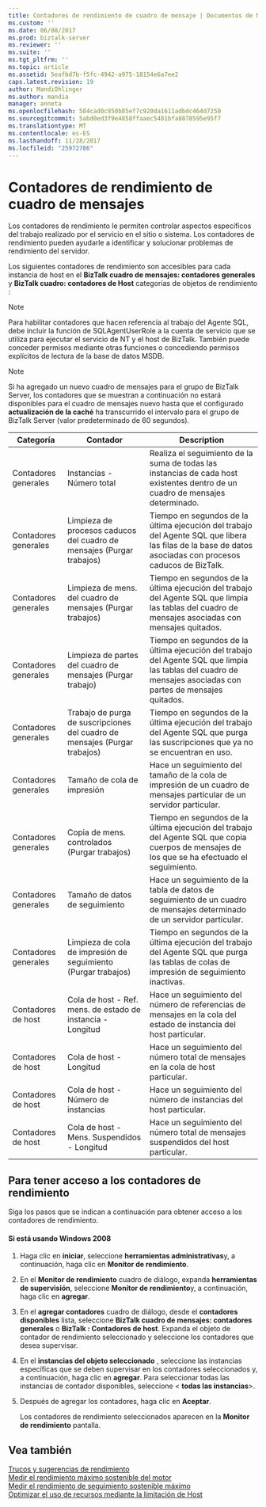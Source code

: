 ```yaml
---
title: Contadores de rendimiento de cuadro de mensaje | Documentos de Microsoft
ms.custom: ''
ms.date: 06/08/2017
ms.prod: biztalk-server
ms.reviewer: ''
ms.suite: ''
ms.tgt_pltfrm: ''
ms.topic: article
ms.assetid: 5eafbd7b-f5fc-4942-a975-18154e6a7ee2
caps.latest.revision: 19
author: MandiOhlinger
ms.author: mandia
manager: anneta
ms.openlocfilehash: 584cad0c850b85ef7c920da1611adbdc464d7250
ms.sourcegitcommit: 5abd0ed3f9e4858ffaaec5481bfa8878595e95f7
ms.translationtype: MT
ms.contentlocale: es-ES
ms.lasthandoff: 11/28/2017
ms.locfileid: "25972786"
---
```

# <a name="message-box-performance-counters"></a>Contadores de rendimiento de cuadro de mensajes
Los contadores de rendimiento le permiten controlar aspectos específicos del trabajo realizado por el servicio en el sitio o sistema. Los contadores de rendimiento pueden ayudarle a identificar y solucionar problemas de rendimiento del servidor.  
  
 Los siguientes contadores de rendimiento son accesibles para cada instancia de host en el **BizTalk cuadro de mensajes: contadores generales** y **BizTalk cuadro: contadores de Host** categorías de objetos de rendimiento :  
  
> [!NOTE]
>  Para habilitar contadores que hacen referencia al trabajo del Agente SQL, debe incluir la función de SQLAgentUserRole a la cuenta de servicio que se utiliza para ejecutar el servicio de NT y el host de BizTalk. También puede conceder permisos mediante otras funciones o concediendo permisos explícitos de lectura de la base de datos MSDB.  
  
> [!NOTE]
>  Si ha agregado un nuevo cuadro de mensajes para el grupo de BizTalk Server, los contadores que se muestran a continuación no estará disponibles para el cuadro de mensajes nuevo hasta que el configurado **actualización de la caché** ha transcurrido el intervalo para el grupo de BizTalk Server (valor predeterminado de 60 segundos).  
  
|Categoría|Contador|Description|  
|--------------|-------------|-----------------|  
|Contadores generales|Instancias - Número total|Realiza el seguimiento de la suma de todas las instancias de cada host existentes dentro de un cuadro de mensajes determinado.|  
|Contadores generales|Limpieza de procesos caducos del cuadro de mensajes (Purgar trabajos)|Tiempo en segundos de la última ejecución del trabajo del Agente SQL que libera las filas de la base de datos asociadas con procesos caducos de BizTalk.|  
|Contadores generales|Limpieza de mens. del cuadro de mensajes (Purgar trabajos)|Tiempo en segundos de la última ejecución del trabajo del Agente SQL que limpia las tablas del cuadro de mensajes asociadas con mensajes quitados.|  
|Contadores generales|Limpieza de partes del cuadro de mensajes (Purgar trabajo)|Tiempo en segundos de la última ejecución del trabajo del Agente SQL que limpia las tablas del cuadro de mensajes asociadas con partes de mensajes quitados.|  
|Contadores generales|Trabajo de purga de suscripciones del cuadro de mensajes (Purgar trabajos)|Tiempo en segundos de la última ejecución del trabajo del Agente SQL que purga las suscripciones que ya no se encuentran en uso.|  
|Contadores generales|Tamaño de cola de impresión|Hace un seguimiento del tamaño de la cola de impresión de un cuadro de mensajes particular de un servidor particular.|  
|Contadores generales|Copia de mens. controlados (Purgar trabajos)|Tiempo en segundos de la última ejecución del trabajo del Agente SQL que copia cuerpos de mensajes de los que se ha efectuado el seguimiento.|  
|Contadores generales|Tamaño de datos de seguimiento|Hace un seguimiento de la tabla de datos de seguimiento de un cuadro de mensajes determinado de un servidor particular.|  
|Contadores generales|Limpieza de cola de impresión de seguimiento (Purgar trabajos)|Tiempo en segundos de la última ejecución del trabajo del Agente SQL que purga las tablas de colas de impresión de seguimiento inactivas.|  
|Contadores de host|Cola de host - Ref. mens. de estado de instancia - Longitud|Hace un seguimiento del número de referencias de mensajes en la cola del estado de instancia del host particular.|  
|Contadores de host|Cola de host - Longitud|Hace un seguimiento del número total de mensajes en la cola de host particular.|  
|Contadores de host|Cola de host - Número de instancias|Hace un seguimiento del número de instancias del host particular.|  
|Contadores de host|Cola de host - Mens. Suspendidos - Longitud|Hace un seguimiento del número total de mensajes suspendidos del host particular.|  
  
## <a name="to-access-performance-counters"></a>Para tener acceso a los contadores de rendimiento  
 Siga los pasos que se indican a continuación para obtener acceso a los contadores de rendimiento.  
  
#### <a name="if-you-are-using-windows-2008"></a>Si está usando Windows 2008  
  
1.  Haga clic en **iniciar**, seleccione **herramientas administrativas**y, a continuación, haga clic en **Monitor de rendimiento**.  
  
2.  En el **Monitor de rendimiento** cuadro de diálogo, expanda **herramientas de supervisión**, seleccione **Monitor de rendimiento**y, a continuación, haga clic en **agregar**.  
  
3.  En el **agregar contadores** cuadro de diálogo, desde el **contadores disponibles** lista, seleccione **BizTalk cuadro de mensajes: contadores generales** o **BizTalk : Contadores de host**. Expanda el objeto de contador de rendimiento seleccionado y seleccione los contadores que desea supervisar.  
  
4.  En el **instancias del objeto seleccionado** , seleccione las instancias específicas que se deben supervisar en los contadores seleccionados y, a continuación, haga clic en **agregar**.  Para seleccionar todas las instancias de contador disponibles, seleccione \< **todas las instancias**\>.  
  
5.  Después de agregar los contadores, haga clic en **Aceptar**.  
  
     Los contadores de rendimiento seleccionados aparecen en la **Monitor de rendimiento** pantalla.  
  
## <a name="see-also"></a>Vea también  
 [Trucos y sugerencias de rendimiento](../core/performance-tips-and-tricks.md)   
 [Medir el rendimiento máximo sostenible del motor](../core/measuring-maximum-sustainable-engine-throughput.md)   
 [Medir el rendimiento de seguimiento sostenible máximo](../core/measuring-maximum-sustainable-tracking-throughput.md)   
 [Optimizar el uso de recursos mediante la limitación de Host](../core/optimizing-resource-usage-through-host-throttling.md)